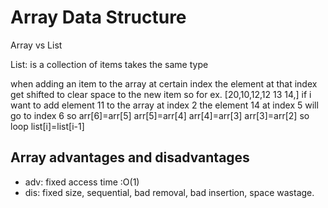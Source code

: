 # Array Data Structure

Array vs List

List: is a collection of items takes the same type

when adding an item to the array at certain index the element at that index get shifted to clear space to the new item
so for ex.
[20,10,12,12 13 14,]
if i want to add element 11 to the array at index 2
the element 14 at index 5 will go to index 6 so
arr[6]=arr[5]
arr[5]=arr[4]
arr[4]=arr[3]
arr[3]=arr[2]
so loop list[i]=list[i-1]

## Array advantages and disadvantages

- adv: fixed access time :O(1)
- dis: fixed size, sequential, bad removal, bad insertion, space wastage.
